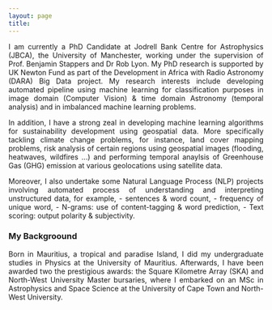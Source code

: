 ```yaml
---
layout: page
title:
---
```


<p style='text-align: justify;'>I am currently a PhD Candidate at Jodrell Bank Centre for Astrophysics (JBCA), the University of Manchester, working under the supervision of Prof. Benjamin Stappers and Dr Rob Lyon. My PhD research is supported by UK Newton Fund as part of the Development in Africa with Radio Astronomy (DARA) Big Data project. My research interests include developing automated pipeline using machine learning for classification purposes in image domain (Computer Vision) & time domain Astronomy (temporal analysis) and in imbalanced machine learning problems. </p>
  
<p style='text-align: justify;'>In addition, I have a strong zeal in developing machine learning algorithms for sustainability development using geospatial data. More specifically tackling climate change problems, for instance, land cover mapping problems, risk analysis of certain regions using geospatial images (flooding, heatwaves, wildfires ...) and performing temporal anaylsis of Greenhouse Gas (GHG) emission at various geolocations using satellite data.</p>

<p style='text-align: justify;'>
Moreover, I also undertake some Natural Language Process (NLP) projects involving automated process of understanding and interpreting unstructured data, for example, 
  - sentences & word count, 
  - frequency of unique word, 
  - N-grams: use of content-tagging & word prediction,
  - Text scoring: output polarity & subjectivity.
</p>

### My Backgroound

<p style='text-align: justify;'> 
Born in Mauritius, a tropical and paradise Island, I did my undergraduate studies in Physics at the University of Mauritius. Afterwards, I have been awarded two the prestigious awards: the Square Kilometre Array (SKA) and North-West University Master bursaries, where I embarked on an MSc in Astrophysics and Space Science at the University of Cape Town and North-West University. 
</p>


